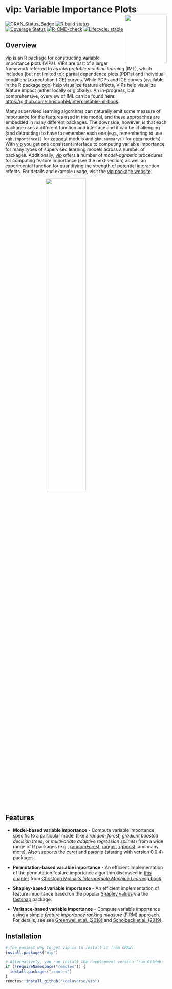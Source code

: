 
# vip: Variable Importance Plots <img src="man/figures/logo-vip.png" align="right" width="130" height="150" />

<!-- badges: start -->

[![CRAN_Status_Badge](http://www.r-pkg.org/badges/version/vip)](https://cran.r-project.org/package=vip)
[![R build
status](https://github.com/koalaverse/vip/workflows/R-CMD-check/badge.svg)](https://github.com/koalaverse/vip/actions)
[![Coverage
Status](https://img.shields.io/codecov/c/github/koalaverse/vip/master.svg)](https://codecov.io/github/koalaverse/vip?branch=master)
[![R-CMD-check](https://github.com/koalaverse/vip/actions/workflows/R-CMD-check.yaml/badge.svg)](https://github.com/koalaverse/vip/actions/workflows/R-CMD-check.yaml)
[![Lifecycle:
stable](https://img.shields.io/badge/lifecycle-stable-brightgreen.svg)](https://lifecycle.r-lib.org/articles/stages.html#stable)
<!-- badges: end -->

## Overview

[vip](https://koalaverse.github.io/vip/index.html) is an R package for
constructing **v**ariable **i**mportance **p**lots (VIPs). VIPs are part
of a larger framework referred to as *interpretable machine learning*
(IML), which includes (but not limited to): partial dependence plots
(PDPs) and individual conditional expectation (ICE) curves. While PDPs
and ICE curves (available in the R package
[pdp](https://cran.r-project.org/package=pdp)) help visualize feature
effects, VIPs help visualize feature impact (either locally or
globally). An in-progress, but comprehensive, overview of IML can be
found here: <https://github.com/christophM/interpretable-ml-book>.

Many supervised learning algorithms can naturally emit some measure of
importance for the features used in the model, and these approaches are
embedded in many different packages. The downside, however, is that each
package uses a different function and interface and it can be
challenging (and distracting) to have to remember each one (e.g.,
remembering to use `xgb.importance()` for
[xgboost](https://cran.r-project.org/package=xgboost) models and
`gbm.summary()` for [gbm](https://cran.r-project.org/package=gbm)
models). With [vip](https://cran.r-project.org/package=vip) you get one
consistent interface to computing variable importance for many types of
supervised learning models across a number of packages. Additionally,
[vip](https://koalaverse.github.io/vip/index.html) offers a number of
*model-agnostic* procedures for computing feature importance (see the
next section) as well an experimental function for quantifying the
strength of potential interaction effects. For details and example
usage, visit the [vip package
website](https://koalaverse.github.io/vip/index.html).

<img src="man/figures/one-pkg.png" width="50%" style="display: block; margin: auto;" />

## Features

- **Model-based variable importance** - Compute variable importance
  specific to a particular model (like a *random forest*, *gradient
  boosted decision trees*, or *multivariate adaptive regression
  splines*) from a wide range of R packages (e.g.,
  [randomForest](https://cran.r-project.org/package=randomForest),
  [ranger](https://cran.r-project.org/package=ranger),
  [xgboost](https://cran.r-project.org/package=xgboost), and many more).
  Also supports the [caret](https://cran.r-project.org/package=caret)
  and [parsnip](https://cran.r-project.org/package=parsnip) (starting
  with version 0.0.4) packages.

- **Permutation-based variable importance** - An efficient
  implementation of the permutation feature importance algorithm
  discussed in [this
  chapter](https://christophm.github.io/interpretable-ml-book/feature-importance.html)
  from [Christoph Molnar’s *Interpretable Machine Learning*
  book](https://christophm.github.io/interpretable-ml-book/).

- **Shapley-based variable importance** - An efficient implementation of
  feature importance based on the popular [Shapley
  values](https://github.com/slundberg/shap) via the
  [fastshap](https://cran.r-project.org/package=fastshap) package.

- **Variance-based variable importance** - Compute variable importance
  using a simple *feature importance ranking measure* (FIRM) approach.
  For details, see see [Greenwell et
  al. (2018)](https://arxiv.org/abs/1805.04755) and [Scholbeck et
  al. (2019)](https://arxiv.org/abs/1904.03959).

## Installation

``` r
# The easiest way to get vip is to install it from CRAN:
install.packages("vip")

# Alternatively, you can install the development version from GitHub:
if (!requireNamespace("remotes")) {
  install.packages("remotes")
}
remotes::install_github("koalaverse/vip")
```
